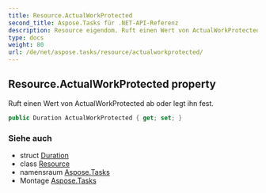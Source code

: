 ```yaml
---
title: Resource.ActualWorkProtected
second_title: Aspose.Tasks für .NET-API-Referenz
description: Resource eigendom. Ruft einen Wert von ActualWorkProtected ab oder legt ihn fest.
type: docs
weight: 80
url: /de/net/aspose.tasks/resource/actualworkprotected/
---
```

## Resource.ActualWorkProtected property

Ruft einen Wert von ActualWorkProtected ab oder legt ihn fest.

```csharp
public Duration ActualWorkProtected { get; set; }
```

### Siehe auch

* struct [Duration](../../duration/)
* class [Resource](../)
* namensraum [Aspose.Tasks](../../resource/)
* Montage [Aspose.Tasks](../../../)



